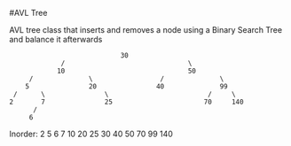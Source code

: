#AVL Tree

AVL tree class that inserts and removes a node using a Binary Search Tree and balance it afterwards
                                                              
                                30                              
                 /                               \              
                10                               50             
         /              \                 /              \      
        5               20               40              99     
     /      \               \                         /     \   
    2       7               25                       70     140 
          /                                                    
         6                                                        

Inorder: 
2 5 6 7 10 20 25 30 40 50 70 99 140 
